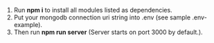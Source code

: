 1. Run **npm i** to install all modules listed as dependencies.
2. Put your mongodb connection uri string into .env (see sample .env-example).
3. Then run **npm run server** (Server starts on port 3000 by default.).
